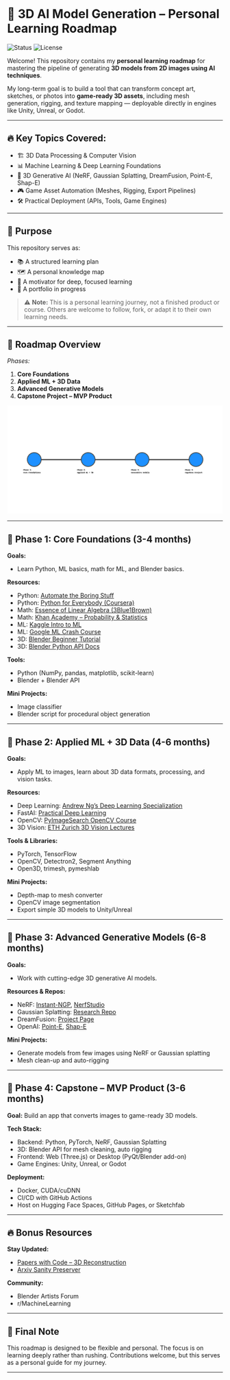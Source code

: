 
# 🧠 3D AI Model Generation – Personal Learning Roadmap

![Status](https://img.shields.io/badge/learning-in--progress-blue)
![License](https://img.shields.io/badge/license-MIT-green)

Welcome! This repository contains my **personal learning roadmap** for mastering the pipeline of generating **3D models from 2D images using AI techniques**.

My long-term goal is to build a tool that can transform concept art, sketches, or photos into **game-ready 3D assets**, including mesh generation, rigging, and texture mapping — deployable directly in engines like Unity, Unreal, or Godot.

---

## 🔥 Key Topics Covered:
- 🏗️ 3D Data Processing & Computer Vision
- 📊 Machine Learning & Deep Learning Foundations
- 🧠 3D Generative AI (NeRF, Gaussian Splatting, DreamFusion, Point-E, Shap-E)
- 🎮 Game Asset Automation (Meshes, Rigging, Export Pipelines)
- 🛠️ Practical Deployment (APIs, Tools, Game Engines)

---

## 🚩 Purpose
This repository serves as:
- 📚 A structured learning plan
- 🗺️ A personal knowledge map
- 🚀 A motivator for deep, focused learning
- 🎯 A portfolio in progress

> ⚠️ **Note:** This is a personal learning journey, not a finished product or course. Others are welcome to follow, fork, or adapt it to their own learning needs.

---

## 🚀 Roadmap Overview

_Phases:_

1. **Core Foundations**
2. **Applied ML + 3D Data**
3. **Advanced Generative Models**
4. **Capstone Project – MVP Product**

![Roadmap Timeline](./assets/roadmap_timeline.png)

---

## 📅 Phase 1: Core Foundations (3-4 months)

**Goals:**
- Learn Python, ML basics, math for ML, and Blender basics.

**Resources:**
- Python: [Automate the Boring Stuff](https://automatetheboringstuff.com/)
- Python: [Python for Everybody (Coursera)](https://www.coursera.org/specializations/python)
- Math: [Essence of Linear Algebra (3Blue1Brown)](https://youtube.com/playlist?list=PLZHQObOWTQDMsr9K-rj53DwVRMYO3t5Yr)
- Math: [Khan Academy – Probability & Statistics](https://www.khanacademy.org/math/statistics-probability)
- ML: [Kaggle Intro to ML](https://www.kaggle.com/learn/intro-to-machine-learning)
- ML: [Google ML Crash Course](https://developers.google.com/machine-learning/crash-course)
- 3D: [Blender Beginner Tutorial](https://youtu.be/TPrnSACiTJ4)
- 3D: [Blender Python API Docs](https://docs.blender.org/api/current/info_quickstart.html)

**Tools:**
- Python (NumPy, pandas, matplotlib, scikit-learn)
- Blender + Blender API

**Mini Projects:**
- Image classifier
- Blender script for procedural object generation

---

## 📅 Phase 2: Applied ML + 3D Data (4-6 months)

**Goals:**
- Apply ML to images, learn about 3D data formats, processing, and vision tasks.

**Resources:**
- Deep Learning: [Andrew Ng’s Deep Learning Specialization](https://www.coursera.org/specializations/deep-learning)
- FastAI: [Practical Deep Learning](https://course.fast.ai/)
- OpenCV: [PyImageSearch OpenCV Course](https://www.pyimagesearch.com/opencv-computer-vision-course/)
- 3D Vision: [ETH Zurich 3D Vision Lectures](https://youtube.com/playlist?list=PLgnQpQtFTOGQy0Yv8N8D1-06c2G26Gosv)

**Tools & Libraries:**
- PyTorch, TensorFlow
- OpenCV, Detectron2, Segment Anything
- Open3D, trimesh, pymeshlab

**Mini Projects:**
- Depth-map to mesh converter
- OpenCV image segmentation
- Export simple 3D models to Unity/Unreal

---

## 📅 Phase 3: Advanced Generative Models (6-8 months)

**Goals:**
- Work with cutting-edge 3D generative AI models.

**Resources & Repos:**
- NeRF: [Instant-NGP](https://github.com/NVlabs/instant-ngp), [NerfStudio](https://docs.nerf.studio/)
- Gaussian Splatting: [Research Repo](https://repo-sam.inria.fr/fungraph/3d-gaussian-splatting/)
- DreamFusion: [Project Page](https://dreamfusion3d.github.io/)
- OpenAI: [Point-E](https://github.com/openai/point-e), [Shap-E](https://github.com/openai/shap-e)

**Mini Projects:**
- Generate models from few images using NeRF or Gaussian splatting
- Mesh clean-up and auto-rigging

---

## 📅 Phase 4: Capstone – MVP Product (3-6 months)

**Goal:** Build an app that converts images to game-ready 3D models.

**Tech Stack:**
- Backend: Python, PyTorch, NeRF, Gaussian Splatting
- 3D: Blender API for mesh cleaning, auto rigging
- Frontend: Web (Three.js) or Desktop (PyQt/Blender add-on)
- Game Engines: Unity, Unreal, or Godot

**Deployment:**
- Docker, CUDA/cuDNN
- CI/CD with GitHub Actions
- Host on Hugging Face Spaces, GitHub Pages, or Sketchfab

---

## 🔥 Bonus Resources

**Stay Updated:**
- [Papers with Code – 3D Reconstruction](https://paperswithcode.com/task/3d-reconstruction)
- [Arxiv Sanity Preserver](http://www.arxiv-sanity.com/)

**Community:**
- Blender Artists Forum
- r/MachineLearning
---

## 🏁 Final Note

This roadmap is designed to be flexible and personal. The focus is on learning deeply rather than rushing. Contributions welcome, but this serves as a personal guide for my journey.

---
